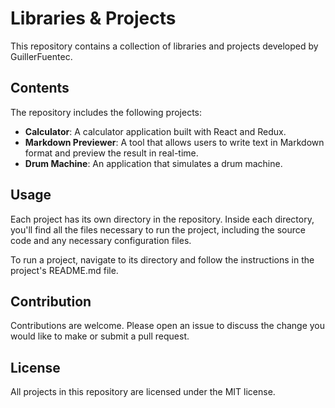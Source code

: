 # Libraries & Projects

This repository contains a collection of libraries and projects developed by GuillerFuentec.

## Contents

The repository includes the following projects:

- **Calculator**: A calculator application built with React and Redux.
- **Markdown Previewer**: A tool that allows users to write text in Markdown format and preview the result in real-time.
- **Drum Machine**: An application that simulates a drum machine.

## Usage

Each project has its own directory in the repository. Inside each directory, you'll find all the files necessary to run the project, including the source code and any necessary configuration files.

To run a project, navigate to its directory and follow the instructions in the project's README.md file.

## Contribution

Contributions are welcome. Please open an issue to discuss the change you would like to make or submit a pull request.

## License

All projects in this repository are licensed under the MIT license.
